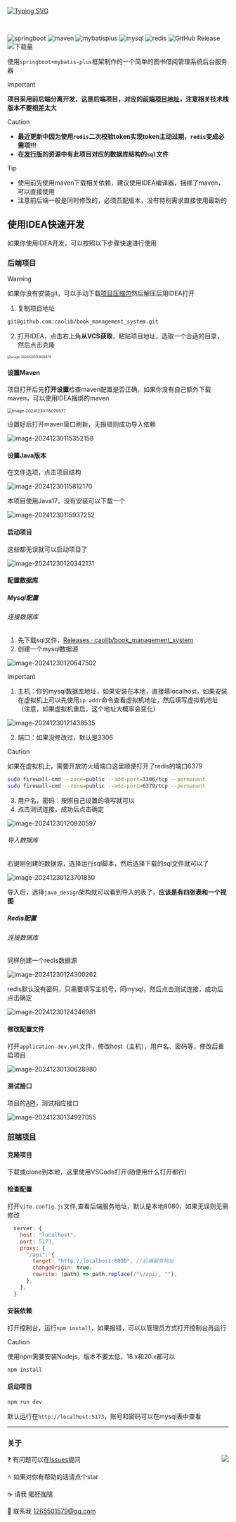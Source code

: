[![Typing SVG](https://readme-typing-svg.herokuapp.com?font=cascadia+code&size=38&duration=3500&pause=1000&color=00ADFF&center=true&vCenter=true&random=false&width=1000&height=100&lines=Book+lending+management+system;图书借阅管理系统)](https://git.io/typing-svg)

&emsp;&emsp;

![springboot](https://img.shields.io/badge/springboot-v3.0.9-%236DB33F?style=flat&logo=springboot&logoColor=236DB33F&labelColor=white)
![maven](https://img.shields.io/badge/Maven-v3.9.5-blue?style=flat&logo=apachemaven&logoColor=red&labelColor=white)
![mybatisplus](https://img.shields.io/badge/MybatisPlus-v3.5.3.1-red?style=flat&labelColor=white)
![mysql](https://img.shields.io/badge/MySQL-v8.2.0-blue?style=flat&logo=mysql&logoColor=blue&labelColor=white)
![redis](https://img.shields.io/badge/Redis-v7.0.12-red?style=flat&logo=redis&logoColor=%23DC382D&labelColor=white)
![GitHub Release](https://img.shields.io/github/v/release/tankingcao/java_design?include_prereleases&sort=date&display_name=release&style=flat&labelColor=red&cacheSeconds=3600)
![下载量](https://img.shields.io/github/downloads/caolib/book_management_system/total.svg)


使用`springboot+mybatis-plus`框架制作的一个简单的图书借阅管理系统后台服务器

> [!important]
>
> **项目采用前后端分离开发，这是后端项目，对应的[前端项目地址](https://github.com/caolib/vue3-vite)，注意相关技术栈版本不要相差太大**

> [!caution]
>
> - **最近更新中因为使用`redis`二次校验token实现token主动过期，`redis`变成必需项!!!**
> - **在[发行版](https://github.com/caolib/book_management_system/releases)的资源中有此项目对应的数据库结构的`sql`文件**

> [!tip]
> - 使用前先使用maven下载相关依赖，建议使用IDEA编译器，捆绑了maven，可以直接使用
> - 注意前后端一般是同时修改的，必须匹配版本，没有特别需求直接使用最新的

## 使用IDEA快速开发

如果你使用IDEA开发，可以按照以下步骤快速进行使用

### 后端项目

> [!WARNING]
>
> 如果你没有安装git，可以手动下载[项目压缩包](https://github.com/caolib/book_management_system/archive/refs/heads/master.zip)然后解压后用IDEA打开

1. 复制项目地址

```bash
git@github.com:caolib/book_management_system.git
```

2. 打开IDEA，点击右上角**从VCS获取**，粘贴项目地址，选取一个合适的目录，然后点击克隆

<img src="https://s2.loli.net/2024/12/30/fm7o3L4EDTVQZAR.png" alt="image-20241230113626675" style="zoom: 50%;" />

#### 设置Maven

项目打开后先**打开设置**检查maven配置是否正确，如果你没有自己额外下载maven，可以使用IDEA捆绑的maven

<img src="https://s2.loli.net/2024/12/30/bcy9G1Bo6qKnwWL.png" alt="image-20241230115029577" style="zoom:67%;" />

设置好后打开maven窗口刷新，无报错则成功导入依赖

![image-20241230115352158](https://s2.loli.net/2024/12/30/FlNtrXiGqSzLTC3.png)

#### 设置Java版本

在文件选项，点击项目结构

![image-20241230115812170](https://s2.loli.net/2024/12/30/78ZGtsJQ1uWwiqD.png)

本项目使用Java17，没有安装可以下载一个

![image-20241230115937252](https://s2.loli.net/2024/12/30/ct17Yg49obIqdf5.png)

#### 启动项目

这些都无误就可以启动项目了

![image-20241230120342131](https://s2.loli.net/2024/12/30/CnyfmkMYhcbjgzO.png)

#### 配置数据库

##### Mysql配置

###### 连接数据库

1. 先下载sql文件，[Releases · caolib/book_management_system](https://github.com/caolib/book_management_system/releases)
2. 创建一个mysql数据源

![image-20241230120647502](https://s2.loli.net/2024/12/30/jJfCoGuQl8zdXKt.png)

> [!IMPORTANT]
>
> 1. 主机：你的mysql数据库地址，如果安装在本地，直接填localhost，如果安装在虚拟机上可以先使用`ip addr`命令查看虚拟机地址，然后填写虚拟机地址（注意，如果虚拟机重启，这个地址大概率会变化）
>
> ![image-20241230121438535](https://s2.loli.net/2024/12/30/ojKx2nCA1gmJeZ3.png)
>
> 2. 端口：如果没修改过，默认是3306
>
> > [!caution]
> >
> > 如果在虚拟机上，需要开放防火墙端口这里顺便打开了redis的端口6379
> >
> > ```bash
> > sudo firewall-cmd --zone=public --add-port=3306/tcp --permanent
> > sudo firewall-cmd --zone=public --add-port=6379/tcp --permanent
> > ```
>
> 3. 用户名，密码：按照自己设置的填写就可以
> 4. 点击测试连接，成功后点击确定



![image-20241230120920597](https://s2.loli.net/2024/12/30/Fjw8QLcZ1eT4zMb.png)

###### 导入数据库

右键刚创建的数据源，选择运行sql脚本，然后选择下载的sql文件就可以了

![image-20241230123701850](https://s2.loli.net/2024/12/30/iIlEFJ1D5P89eaX.png)

导入后，选择`java_design`架构就可以看到导入的表了，**应该是有四张表和一个视图**

##### Redis配置

###### 连接数据库

同样创建一个redis数据源

![image-20241230124300262](https://s2.loli.net/2024/12/30/IvGRhDyglKxbPqM.png)

redis默认没有密码，只需要填写主机号，同mysql，然后点击测试连接，成功后点击确定

![image-20241230124346981](https://s2.loli.net/2024/12/30/UsvGWhiOnxAdpuP.png)

#### 修改配置文件

打开`application-dev.yml`文件，修改host（主机），用户名、密码等，修改后重启项目

![image-20241230130628980](https://s2.loli.net/2024/12/30/jQ63Re19UYduLPM.png)

#### 测试接口

项目的[API](https://app.apifox.com/project/5694188)，测试相应接口

![image-20241230134927055](https://s2.loli.net/2024/12/30/kcLVWdvb7loOeYA.png)

### [前端项目](https://github.com/caolib/vue3-vite)

#### 克隆项目

下载或clone到本地，这里使用VSCode打开(随便用什么打开都行)

#### 检查配置

打开`vite.config.js`文件,查看后端服务地址，默认是本地8080，如果无误则无需修改

```js
  server: {
    host: "localhost",
    port: 5173,
    proxy: {
      "/api": {
        target: "http://localhost:8080", //后端服务地址
        changeOrigin: true,
        rewrite: (path) => path.replace(/^\/api/, ""),
      },
    },
  }
```

#### 安装依赖

打开控制台，运行`npm install`，如果报错，可以以管理员方式打开控制台再运行

> [!CAUTION]
>
> 使用npm需要安装Nodejs，版本不要太低，18.x和20.x都可以

```sh
npm install
```

#### 启动项目

```sh
npm run dev
```

默认运行在`http://localhost:5173`，账号和密码可以在mysql表中查看

---


### 关于

<img align='right' src="https://s2.loli.net/2024/12/30/qPgJilDEutcjFCO.png" />❓ 有问题可以在[Issues](https://github.com/caolib/book_management_system/issues)提问

⭐ 如果对你有帮助的话请点个star

☕ 请我 [喝杯咖啡](https://bin-sites.pages.dev/sponsor/)

📧 联系我 [1265501579@qq.com](mailto:1265501579@qq.com)



